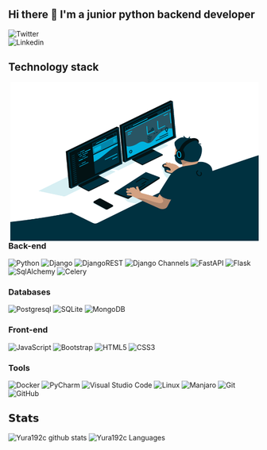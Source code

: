 ## Hi there 👋 I'm a junior python backend developer



<a href="https://t.me/murikoil">
  <img align="left" alt="Twitter" src="https://img.shields.io/badge/-Telegram-blue?&logo=Telegram" />
</a>
<br>
<a href="https://www.linkedin.com/in/yura-mironchik/">
  <img align="left" alt="Linkedin"  src="https://img.shields.io/badge/-Linkedin-blue?&logo=Linkedin" />
</a>

</br>

## Technology stack

<img align="right" alt="GIF" src="https://github.com/DJWOMS/DJWOMS/blob/main/code.gif?raw=true" width="500" height="320" />

### Back-end

![Python](https://img.shields.io/badge/-Python-faf9f0?&logo=Python)
![Django](https://img.shields.io/badge/-Django-0aad48?&logo=Django)
![DjangoREST](https://img.shields.io/badge/DJANGO-REST-ff1709?&logo=django&logoColor=white&color=ff1709&labelColor=gray)
![Django Channels](https://img.shields.io/badge/-Django_Channels-46a2f1?&logo=Django)
![FastAPI](https://img.shields.io/badge/-FastAPI-%2300C7B7?&logo=FastAPI)
![Flask](https://img.shields.io/badge/-Flask-%232c3e50?&logo=Flask)
![SqlAlchemy](https://img.shields.io/badge/-SQLAlchemy-FCA121?&logo=SqlAlchemy)
![Celery](https://img.shields.io/badge/-Celery-%2300C7B7?&logo=Celery)

### Databases

![Postgresql](https://img.shields.io/badge/-PostgreSQL-%232c3e50?&logo=Postgresql&logoColor=white)
![SQLite](https://img.shields.io/badge/SQLite-%2307405e.svg?&logo=SQLite&logoColor=white)
![MongoDB](https://img.shields.io/badge/MongoDB-white?&logo=MongoDB&logoColor=green)

### Front-end

![JavaScript](https://img.shields.io/badge/-JavaScript-%23F7DF1C?&logo=javascript&logoColor=000000&labelColor=%23F7DF1C&color=%23FFCE5A)
![Bootstrap](https://img.shields.io/badge/bootstrap-%23563D7C.svg?&logo=bootstrap&logoColor=white)
![HTML5](https://img.shields.io/badge/-HTML5-%23E44D27?&logo=html5&logoColor=ffffff)
![CSS3](https://img.shields.io/badge/-CSS3-%231572B6?&logo=css3)

### Tools

![Docker](https://img.shields.io/badge/-Docker-46a2f1?&logo=docker&logoColor=white)
![PyCharm](https://img.shields.io/badge/pycharm-143?&logo=pycharm&logoColor=black&color=black&labelColor=green)
![Visual Studio Code](https://img.shields.io/badge/Visual%20Studio%20Code-0078d7.svg?&logo=visual-studio-code&logoColor=white)
![Linux](https://img.shields.io/badge/Linux-black?&logo=linux)
![Manjaro](https://img.shields.io/badge/Manjaro-35BF5C?&logo=Manjaro&logoColor=white)
![Git](https://img.shields.io/badge/-Git-black?&logo=git)
![GitHub](https://img.shields.io/badge/-GitHub-181717?&logo=github)


## 𝗦𝘁𝗮𝘁𝘀

![Yura192c github stats](https://github-readme-stats.vercel.app/api?username=Yura192c&show_icons=true&theme=dracula&include_all_commits=true&count_private=true)
![Yura192c Languages](https://github-readme-stats.vercel.app/api/top-langs/?username=Yura192c&layout=compact&count_private=true&theme=gruvbox)